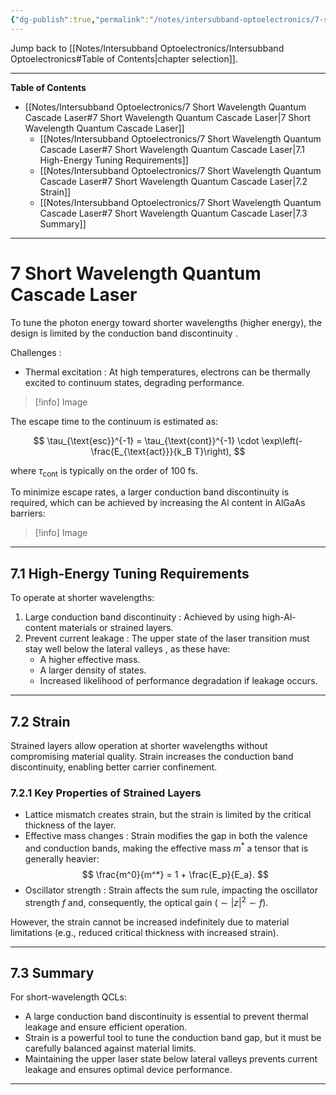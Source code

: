 ```yaml
---
{"dg-publish":true,"permalink":"/notes/intersubband-optoelectronics/7-short-wavelength-quantum-cascade-laser/","hide":"true","updated":"2025-01-28T22:37:57.070+01:00"}
---
```


Jump back to [[Notes/Intersubband Optoelectronics/Intersubband Optoelectronics#Table of Contents\|chapter selection]].

---
**Table of Contents**

- [[Notes/Intersubband Optoelectronics/7 Short Wavelength Quantum Cascade Laser#7 Short Wavelength Quantum Cascade Laser\|7 Short Wavelength Quantum Cascade Laser]]
	- [[Notes/Intersubband Optoelectronics/7 Short Wavelength Quantum Cascade Laser#7 Short Wavelength Quantum Cascade Laser\|7.1 High-Energy Tuning Requirements]]
	- [[Notes/Intersubband Optoelectronics/7 Short Wavelength Quantum Cascade Laser#7 Short Wavelength Quantum Cascade Laser\|7.2 Strain]]
	- [[Notes/Intersubband Optoelectronics/7 Short Wavelength Quantum Cascade Laser#7 Short Wavelength Quantum Cascade Laser\|7.3 Summary]]

---
# 7 Short Wavelength Quantum Cascade Laser

To tune the photon energy toward shorter wavelengths (higher energy), the design is limited by the conduction band discontinuity . 

 Challenges :
- Thermal excitation : At high temperatures, electrons can be thermally excited to continuum states, degrading performance.

>[!info] Image

The escape time to the continuum is estimated as:

$$
\tau_{\text{esc}}^{-1} = \tau_{\text{cont}}^{-1} \cdot \exp\left(-\frac{E_{\text{act}}}{k_B T}\right),
$$

where $\tau_{\text{cont}}$ is typically on the order of 100 fs. 

To minimize escape rates, a larger conduction band discontinuity is required, which can be achieved by increasing the Al content in AlGaAs barriers:

>[!info] Image

---
## 7.1 High-Energy Tuning Requirements

To operate at shorter wavelengths:
1. Large conduction band discontinuity : Achieved by using high-Al-content materials or strained layers.
2. Prevent current leakage : The upper state of the laser transition must stay well below the lateral valleys , as these have:
   - A higher effective mass.
   - A larger density of states.
   - Increased likelihood of performance degradation if leakage occurs.

---
## 7.2 Strain

 Strained layers allow operation at shorter wavelengths without compromising material quality. Strain increases the conduction band discontinuity, enabling better carrier confinement.

### 7.2.1 Key Properties of Strained Layers
- Lattice mismatch creates strain, but the strain is limited by the critical thickness of the layer.
- Effective mass changes : Strain modifies the gap in both the valence and conduction bands, making the effective mass $m^*$ a tensor that is generally heavier:
  $$
  \frac{m^0}{m^*} = 1 + \frac{E_p}{E_a}.
  $$
- Oscillator strength : Strain affects the sum rule, impacting the oscillator strength $f$ and, consequently, the optical gain ($\sim |z|^2 \sim f$).

However, the strain cannot be increased indefinitely due to material limitations (e.g., reduced critical thickness with increased strain).

---
## 7.3 Summary

For short-wavelength QCLs:
- A large conduction band discontinuity is essential to prevent thermal leakage and ensure efficient operation.
- Strain is a powerful tool to tune the conduction band gap, but it must be carefully balanced against material limits.
- Maintaining the upper laser state below lateral valleys prevents current leakage and ensures optimal device performance.

---